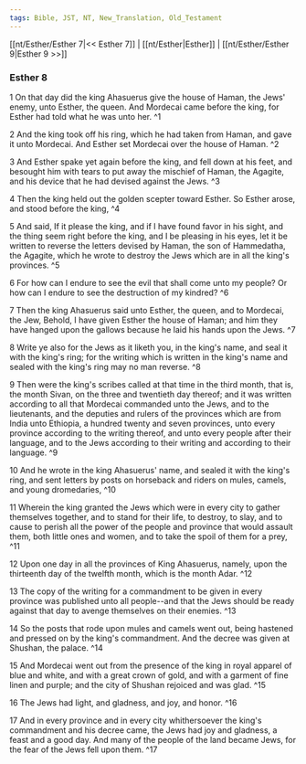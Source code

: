 ```yaml
---
tags: Bible, JST, NT, New_Translation, Old_Testament
---
```


[[nt/Esther/Esther 7|<< Esther 7]] | [[nt/Esther|Esther]] | [[nt/Esther/Esther 9|Esther 9 >>]]

### Esther 8

1 On that day did the king Ahasuerus give the house of Haman, the Jews\' enemy, unto Esther, the queen. And Mordecai came before the king, for Esther had told what he was unto her.  ^1

2 And the king took off his ring, which he had taken from Haman, and gave it unto Mordecai. And Esther set Mordecai over the house of Haman.  ^2

3 And Esther spake yet again before the king, and fell down at his feet, and besought him with tears to put away the mischief of Haman, the Agagite, and his device that he had devised against the Jews.  ^3

4 Then the king held out the golden scepter toward Esther. So Esther arose, and stood before the king,  ^4

5 And said, If it please the king, and if I have found favor in his sight, and the thing seem right before the king, and I be pleasing in his eyes, let it be written to reverse the letters devised by Haman, the son of Hammedatha, the Agagite, which he wrote to destroy the Jews which are in all the king\'s provinces.  ^5

6 For how can I endure to see the evil that shall come unto my people? Or how can I endure to see the destruction of my kindred?  ^6

7 Then the king Ahasuerus said unto Esther, the queen, and to Mordecai, the Jew, Behold, I have given Esther the house of Haman; and him they have hanged upon the gallows because he laid his hands upon the Jews.  ^7

8 Write ye also for the Jews as it liketh you, in the king\'s name, and seal it with the king\'s ring; for the writing which is written in the king\'s name and sealed with the king\'s ring may no man reverse.  ^8

9 Then were the king\'s scribes called at that time in the third month, that is, the month Sivan, on the three and twentieth day thereof; and it was written according to all that Mordecai commanded unto the Jews, and to the lieutenants, and the deputies and rulers of the provinces which are from India unto Ethiopia, a hundred twenty and seven provinces, unto every province according to the writing thereof, and unto every people after their language, and to the Jews according to their writing and according to their language.  ^9

10 And he wrote in the king Ahasuerus\' name, and sealed it with the king\'s ring, and sent letters by posts on horseback and riders on mules, camels, and young dromedaries,  ^10

11 Wherein the king granted the Jews which were in every city to gather themselves together, and to stand for their life, to destroy, to slay, and to cause to perish all the power of the people and province that would assault them, both little ones and women, and to take the spoil of them for a prey,  ^11

12 Upon one day in all the provinces of King Ahasuerus, namely, upon the thirteenth day of the twelfth month, which is the month Adar.  ^12

13 The copy of the writing for a commandment to be given in every province was published unto all people\--and that the Jews should be ready against that day to avenge themselves on their enemies.  ^13

14 So the posts that rode upon mules and camels went out, being hastened and pressed on by the king\'s commandment. And the decree was given at Shushan, the palace.  ^14

15 And Mordecai went out from the presence of the king in royal apparel of blue and white, and with a great crown of gold, and with a garment of fine linen and purple; and the city of Shushan rejoiced and was glad.  ^15

16 The Jews had light, and gladness, and joy, and honor.  ^16

17 And in every province and in every city whithersoever the king\'s commandment and his decree came, the Jews had joy and gladness, a feast and a good day. And many of the people of the land became Jews, for the fear of the Jews fell upon them.  ^17

 
